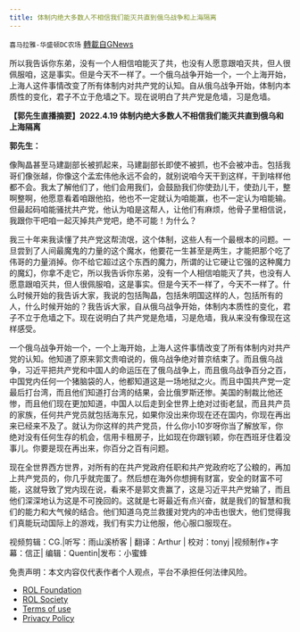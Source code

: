 ```yaml
---
title: 体制内绝大多数人不相信我们能灭共直到俄乌战争和上海隔离
---
```

`喜马拉雅-华盛顿DC农场` [轉載自GNews](https://gnews.org/zh-hans/2427634/)

所以我告诉你东弟，没有一个人相信咱能灭了共，也没有人愿意跟咱灭共，但人很佩服咱，这是事实。但是今天不一样了。一个俄乌战争开始一个，一个上海开始，上海人这件事情改变了所有体制内对共产党的认知。自从俄乌战争开始，体制内本质性的变化，君子不立于危墙之下。现在说明白了共产党是危墙，习是危墙。
  
**【郭先生直播摘要】2022.4.19 体制内绝大多数人不相信我们能灭共直到俄乌和上海隔离**
 
**郭先生：**
 
像陶晶甚至马建副部长被抓起来，马建副部长即使不被抓，也不会被冲击。包括我哥们像张越，你像这个孟宏伟他永远不会的，就别说咱今天干到这样，干到啥样他都不会。我太了解他们了，他们会用我们，会鼓励我们你使劲儿干，使劲儿干，整啊整啊，他愿意看着咱跟他掐，他也不一定就认为咱能赢，也不一定认为咱能输。但最起码咱能骚扰共产党，他认为咱是这帮人，让他们有麻烦，他骨子里相信说，我跟你干吧咱一起灭掉共产党吧，绝不可能！为什么？
 
我三十年来我读懂了共产党这帮流氓，这个体制，这些人有一个最根本的问题。一旦尝到了人间最魔鬼的力量的这个魔水，他要花一生甚至是两生，才能把那个吃了伟哥的力量消掉。你不给它超过这个东西的魔力，所谓的让它硬让它强的这种魔力的魔幻，你拿不走它，所以我告诉你东弟，没有一个人相信咱能灭了共，也没有人愿意跟咱灭共，但人很佩服咱，这是事实。但是今天不一样了，今天不一样了。什么时候开始的我告诉大家，我说的包括陶晶，包括朱明国这样的人，包括所有的人，什么时候开始的？我告诉大家，自从俄乌战争开始，体制内本质性的变化，君子不立于危墙之下。现在说明白了共产党是危墙，习是危墙，我从来没有像现在这样感受。
 
一个俄乌战争开始一个，一个上海开始，上海人这件事情改变了所有体制内对共产党的认知。他知道了原来郭文贵咱说的，俄乌战争绝对普京结束了。而且俄乌战争，习近平把共产党和中国人的命运压在了俄乌战争上，而且俄乌战争百分之百，中国党内任何一个猪脑袋的人，他都知道这是一场地狱之火。而且中国共产党一定最后打台湾，而且他们知道打台湾的结果，会比俄罗斯还惨。美国的制裁比他还惨，而且他们现在更加知道，中国人以后走到全世界上绝对过街老鼠，而且共产员的家族，任何共产党员就包括海东兄，如果你没出来你现在还在国内，你现在再出来已经来不及了。就认为你这样的共产党员，什么你小10岁呀你当了解放军，你绝对没有任何生存的机会，信用卡租房子，比如现在你跟钊颖，你在西班牙住着没事儿。你要是现在再出来，你百分之百有问题。
 
现在全世界西方世界，对所有的在共产党政府任职和共产党政府吃了公粮的，再加上共产党员的，你几乎就完蛋了。然后想在海外你想拥有财富，安全的财富不可能，这就导致了党内现在说，看来不是郭文贵赢了，这是习近平共产党输了，而且他们深深地认为这是不可挽回的。这就是七哥最近有点兴奋，就是我们的智慧和我们的能力和大气候的结合。他们知道乌克兰救援对党内的冲击也很大，他们觉得我们真能玩动国际上的游戏，我们有实力让他服，他心服口服现在。
 
视频剪辑：CG.|听写：雨山溪桥客 | 翻译：Arthur | 校对：tonyj |视频制作+字幕：信正| 编辑：Quentin|发布：小蜜蜂

免责声明：本文内容仅代表作者个人观点，平台不承担任何法律风险。
  
- [ROL Foundation](https://rolfoundation.org/)
- [ROL Society](https://rolsociety.org/)
- [Terms of use](https://gnews.org/terms-of-use-3/)
- [Privacy Policy](https://gnews.org/privacy-policy/)
